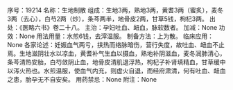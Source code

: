 序号：19214
名称：生地制散
组成：生地3两，熟地3两，黄耆3两（蜜炙），麦冬3两（去心），白芍2两（炒），条芩两半，地骨皮2两，甘草5钱，枸杞3两。
出处：《医略六书》卷二十八。
主治：孕妇吐血、衄血，脉软数者。
加减：None
功效：None
用法用量：水煎6钱，去滓温服。
制备方法：上为散。
临床应用：None
各家论述：妊娠血气两亏，挟热而络脉暗伤，营行失度，故吐血、衄血不止焉。生地滋阴壮水以凉血，黄耆补气生血以摄血，熟地补阴滋血，麦冬润肺清心，条芩清热安胎，白芍敛阴止血，地骨皮清肌退浮热，枸杞子补肾填精血，甘草缓中以泻火热也。水煎温服，使血气内充，则虚火自退，而经府肃清，何有吐血、衄血之患，胎孕无不自安矣。
用药禁忌：None
附注：None
